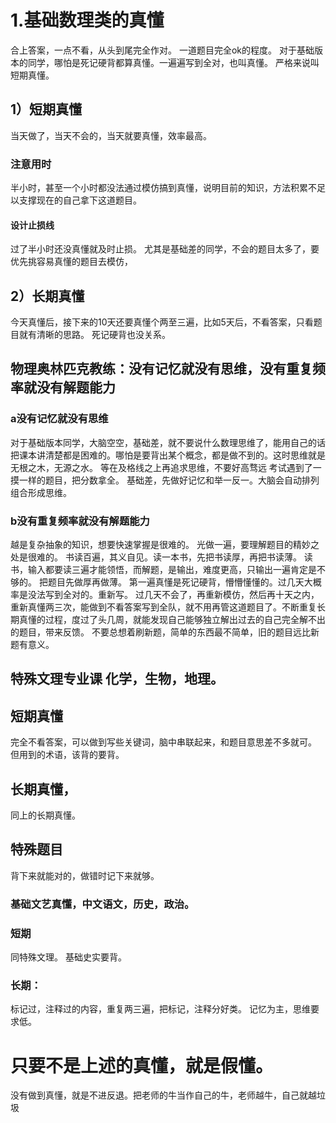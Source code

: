 # 1.基础数理类的真懂
合上答案，一点不看，从头到尾完全作对。
一道题目完全ok的程度。
对于基础版本的同学，哪怕是死记硬背都算真懂。一遍遍写到全对，也叫真懂。
严格来说叫短期真懂。
## 1）短期真懂
当天做了，当天不会的，当天就要真懂，效率最高。
### 注意用时
半小时，甚至一个小时都没法通过模仿搞到真懂，说明目前的知识，方法积累不足以支撑现在的自己拿下这道题目。
#### 设计止损线
过了半小时还没真懂就及时止损。
尤其是基础差的同学，不会的题目太多了，要优先挑容易真懂的题目去模仿，
## 2）长期真懂
今天真懂后，接下来的10天还要真懂个两至三遍，比如5天后，不看答案，只看题目就有清晰的思路。
死记硬背也没关系。
## 物理奥林匹克教练：没有记忆就没有思维，没有重复频率就没有解题能力
### a没有记忆就没有思维
对于基础版本同学，大脑空空，基础差，就不要说什么数理思维了，能用自己的话把课本讲清楚都是困难的。哪怕是要背出某个概念，都是做不到的。这时思维就是无根之木，无源之水。
等在及格线之上再追求思维，不要好高骛远
考试遇到了一摸一样的题目，把分数拿全。
基础差，先做好记忆和举一反一。大脑会自动排列组合形成思维。
### b没有重复频率就没有解题能力
越是复杂抽象的知识，想要快速掌握是很难的。
光做一遍，要理解题目的精妙之处是很难的。
书读百遍，其义自见。读一本书，先把书读厚，再把书读薄。
读书，输入都要读三遍才能领悟，而解题，是输出，难度更高，只输出一遍肯定是不够的。
把题目先做厚再做薄。
第一遍真懂是死记硬背，懵懵懂懂的。过几天大概率是没法写到全对的。重新写。
过几天不会了，再重新模仿，然后再十天之内，重新真懂两三次，能做到不看答案写到全队，就不用再管这道题目了。不断重复长期真懂的过程，度过了头几周，就能发现自己能够独立解出过去的自己完全解不出的题目，带来反馈。
不要总想着刷新题，简单的东西最不简单，旧的题目远比新题有意义。
## 特殊文理专业课 化学，生物，地理。
## 短期真懂
完全不看答案，可以做到写些关键词，脑中串联起来，和题目意思差不多就可。
但用到的术语，该背的要背。
## 长期真懂，
同上的长期真懂。
## 特殊题目
背下来就能对的，做错时记下来就够。
### 基础文艺真懂，中文语文，历史，政治。
### 短期
同特殊文理。
基础史实要背。
### 长期：
标记过，注释过的内容，重复两三遍，把标记，注释分好类。
记忆为主，思维要求低。
# 只要不是上述的真懂，就是假懂。
没有做到真懂，就是不进反退。把老师的牛当作自己的牛，老师越牛，自己就越垃圾